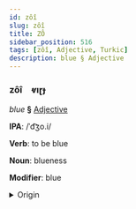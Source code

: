 ```yaml
---
id: zôî
slug: zôî
title: ZÔ
sidebar_position: 516
tags: [zôî, Adjective, Turkic]
description: blue § Adjective
---
```


### zôî&emsp;<span kind="abugida">ⱴıɽɟ</span>

*blue* **§** [Adjective](../../tags/Adjective)

**IPA**: /ˈd͡ʒo.i/

**Verb**: to be blue

**Noun**: blueness

**Modifier**: blue

<details>
    <summary>Origin</summary>
    Azerbaijani göy [d͡ʒœj]<br/>
    <em>Turkic Language Family</em>
</details>